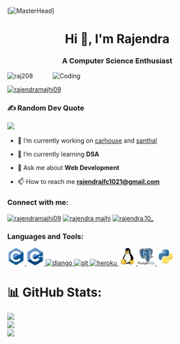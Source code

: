 [![MasterHead](https://images8.alphacoders.com/115/thumb-1920-1156488.png)]
<h1 align="center">Hi 👋, I'm Rajendra</h1>
<h3 align="center">A Computer Science Enthusiast</h3>
<img align="right" alt="Coding" width="400" src="https://i.pinimg.com/originals/81/17/8b/81178b47a8598f0c81c4799f2cdd4057.gif">

<p align="left"> <img src="https://komarev.com/ghpvc/?username=raj208&label=Profile%20views&color=0e75b6&style=flat" alt="raj208" /> </p>

<p align="left"> <a href="https://twitter.com/rajendramajhi09" target="blank"><img src="https://img.shields.io/twitter/follow/rajendramajhi09?logo=twitter&style=for-the-badge" alt="rajendramajhi09" /></a> </p>




### ✍️ Random Dev Quote
![](https://quotes-github-readme.vercel.app/api?type=horizontal&theme=radical)

- 🔭 I’m currently working on [carhouse](https://github.com/raj208/carhouse) and [santhal](https://github.com/raj208/santhal)

- 🌱 I’m currently learning **DSA**

- 💬 Ask me about **Web Development**

- 📫 How to reach me **rajendrajfc1021@gmail.com**



<h3 align="left">Connect with me:</h3>
<p align="left">
<a href="https://twitter.com/rajendramajhi09" target="blank"><img align="center" src="https://raw.githubusercontent.com/rahuldkjain/github-profile-readme-generator/master/src/images/icons/Social/twitter.svg" alt="rajendramajhi09" height="30" width="40" /></a>
<a href="https://stackoverflow.com/users/rajendra majhi" target="blank"><img align="center" src="https://raw.githubusercontent.com/rahuldkjain/github-profile-readme-generator/master/src/images/icons/Social/stack-overflow.svg" alt="rajendra majhi" height="30" width="40" /></a>
<a href="https://instagram.com/rajendra.10_" target="blank"><img align="center" src="https://raw.githubusercontent.com/rahuldkjain/github-profile-readme-generator/master/src/images/icons/Social/instagram.svg" alt="rajendra.10_" height="30" width="40" /></a>
</p>

<h3 align="left">Languages and Tools:</h3>
<p align="left"> <a href="https://www.cprogramming.com/" target="_blank" rel="noreferrer"> <img src="https://raw.githubusercontent.com/devicons/devicon/master/icons/c/c-original.svg" alt="c" width="40" height="40"/> </a> <a href="https://www.w3schools.com/cpp/" target="_blank" rel="noreferrer"> <img src="https://raw.githubusercontent.com/devicons/devicon/master/icons/cplusplus/cplusplus-original.svg" alt="cplusplus" width="40" height="40"/> </a> <a href="https://www.djangoproject.com/" target="_blank" rel="noreferrer"> <img src="https://cdn.worldvectorlogo.com/logos/django.svg" alt="django" width="40" height="40"/> </a> <a href="https://git-scm.com/" target="_blank" rel="noreferrer"> <img src="https://www.vectorlogo.zone/logos/git-scm/git-scm-icon.svg" alt="git" width="40" height="40"/> </a> <a href="https://heroku.com" target="_blank" rel="noreferrer"> <img src="https://www.vectorlogo.zone/logos/heroku/heroku-icon.svg" alt="heroku" width="40" height="40"/> </a> <a href="https://www.linux.org/" target="_blank" rel="noreferrer"> <img src="https://raw.githubusercontent.com/devicons/devicon/master/icons/linux/linux-original.svg" alt="linux" width="40" height="40"/> </a> <a href="https://www.postgresql.org" target="_blank" rel="noreferrer"> <img src="https://raw.githubusercontent.com/devicons/devicon/master/icons/postgresql/postgresql-original-wordmark.svg" alt="postgresql" width="40" height="40"/> </a> <a href="https://www.python.org" target="_blank" rel="noreferrer"> <img src="https://raw.githubusercontent.com/devicons/devicon/master/icons/python/python-original.svg" alt="python" width="40" height="40"/> </a> </p>

# 📊 GitHub Stats:
![](https://github-readme-stats.vercel.app/api?username=raj208&theme=chartreuse-dark&hide_border=false&include_all_commits=false&count_private=false)<br/>
![](https://github-readme-streak-stats.herokuapp.com/?user=raj208&theme=chartreuse-dark&hide_border=false)<br/>
![](https://github-readme-stats.vercel.app/api/top-langs/?username=raj208&theme=chartreuse-dark&hide_border=false&include_all_commits=false&count_private=false&layout=compact)

